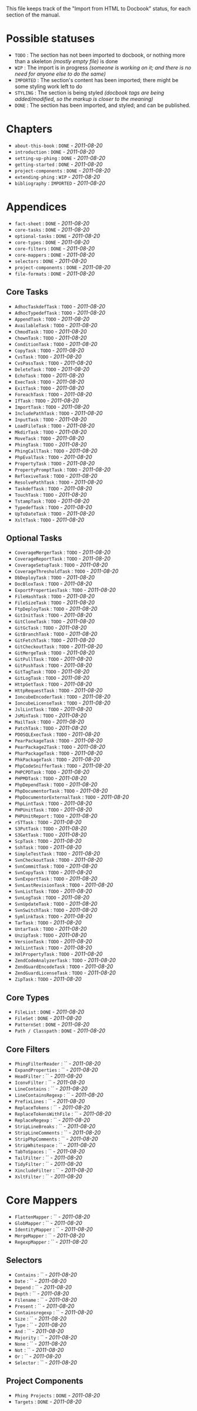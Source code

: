 This file keeps track of the "Import from HTML to Docbook" status, for each section of the manual.

# Possible statuses #

 - `TODO` : The section has not been imported to docbook, or nothing more than a skeleton *(mostly empty file)* is done
 - `WIP` : The import is in progress *(someone is working on it; and there is no need for anyone else to do the same)*
 - `IMPORTED` : The section's content has been imported; there might be some styling work left to do
 - `STYLING` : The section is being styled *(docbook tags are being added/modified, so the markup is closer to the meaning)*
 - `DONE` : The section has been imported, and styled; and can be published.


# Chapters #

 - `about-this-book` : `DONE` - *2011-08-20*
 - `introduction` : `DONE` - *2011-08-20*
 - `setting-up-phing` : `DONE` - *2011-08-20*
 - `getting-started` : `DONE` - *2011-08-20*
 - `project-components` : `DONE` - *2011-08-20*
 - `extending-phing` : `WIP` - *2011-08-20*
 - `bibliography` : `IMPORTED` - *2011-08-20*



# Appendices #

 - `fact-sheet` : `DONE` - *2011-08-20*
 - `core-tasks` : `DONE` - *2011-08-20*
 - `optional-tasks` : `DONE` - *2011-08-20*
 - `core-types` : `DONE` - *2011-08-20*
 - `core-filters` : `DONE` - *2011-08-20*
 - `core-mappers` : `DONE` - *2011-08-20*
 - `selectors` : `DONE` - *2011-08-20*
 - `project-components` : `DONE` - *2011-08-20*
 - `file-formats` : `DONE` - *2011-08-20*

## Core Tasks ##

 - `AdhocTaskdefTask` : `TODO` - *2011-08-20*
 - `AdhocTypedefTask` : `TODO` - *2011-08-20*
 - `AppendTask` : `TODO` - *2011-08-20*
 - `AvailableTask` : `TODO` - *2011-08-20*
 - `ChmodTask` : `TODO` - *2011-08-20*
 - `ChownTask` : `TODO` - *2011-08-20*
 - `ConditionTask` : `TODO` - *2011-08-20*
 - `CopyTask` : `TODO` - *2011-08-20*
 - `CvsTask` : `TODO` - *2011-08-20*
 - `CvsPassTask` : `TODO` - *2011-08-20*
 - `DeleteTask` : `TODO` - *2011-08-20*
 - `EchoTask` : `TODO` - *2011-08-20*
 - `ExecTask` : `TODO` - *2011-08-20*
 - `ExitTask` : `TODO` - *2011-08-20*
 - `ForeachTask` : `TODO` - *2011-08-20*
 - `IfTask` : `TODO` - *2011-08-20*
 - `ImportTask` : `TODO` - *2011-08-20*
 - `IncludePathTask` : `TODO` - *2011-08-20*
 - `InputTask` : `TODO` - *2011-08-20*
 - `LoadFileTask` : `TODO` - *2011-08-20*
 - `MkdirTask` : `TODO` - *2011-08-20*
 - `MoveTask` : `TODO` - *2011-08-20*
 - `PhingTask` : `TODO` - *2011-08-20*
 - `PhingCallTask` : `TODO` - *2011-08-20*
 - `PhpEvalTask` : `TODO` - *2011-08-20*
 - `PropertyTask` : `TODO` - *2011-08-20*
 - `PropertyPromptTask` : `TODO` - *2011-08-20*
 - `ReflexiveTask` : `TODO` - *2011-08-20*
 - `ResolvePathTask` : `TODO` - *2011-08-20*
 - `TaskdefTask` : `TODO` - *2011-08-20*
 - `TouchTask` : `TODO` - *2011-08-20*
 - `TstampTask` : `TODO` - *2011-08-20*
 - `TypedefTask` : `TODO` - *2011-08-20*
 - `UpToDateTask` : `TODO` - *2011-08-20*
 - `XsltTask` : `TODO` - *2011-08-20*


## Optional Tasks ##

 - `CoverageMergerTask` : `TODO` - *2011-08-20*
 - `CoverageReportTask` : `TODO` - *2011-08-20*
 - `CoverageSetupTask` : `TODO` - *2011-08-20*
 - `CoverageThresholdTask` : `TODO` - *2011-08-20*
 - `DbDeployTask` : `TODO` - *2011-08-20*
 - `DocBloxTask` : `TODO` - *2011-08-20*
 - `ExportPropertiesTask` : `TODO` - *2011-08-20*
 - `FileHashTask` : `TODO` - *2011-08-20*
 - `FileSizeTask` : `TODO` - *2011-08-20*
 - `FtpDeployTask` : `TODO` - *2011-08-20*
 - `GitInitTask` : `TODO` - *2011-08-20*
 - `GitCloneTask` : `TODO` - *2011-08-20*
 - `GitGcTask` : `TODO` - *2011-08-20*
 - `GitBranchTask` : `TODO` - *2011-08-20*
 - `GitFetchTask` : `TODO` - *2011-08-20*
 - `GitCheckoutTask` : `TODO` - *2011-08-20*
 - `GitMergeTask` : `TODO` - *2011-08-20*
 - `GitPullTask` : `TODO` - *2011-08-20*
 - `GitPushTask` : `TODO` - *2011-08-20*
 - `GitTagTask` : `TODO` - *2011-08-20*
 - `GitLogTask` : `TODO` - *2011-08-20*
 - `HttpGetTask` : `TODO` - *2011-08-20*
 - `HttpRequestTask` : `TODO` - *2011-08-20*
 - `IoncubeEncoderTask` : `TODO` - *2011-08-20*
 - `IoncubeLicenseTask` : `TODO` - *2011-08-20*
 - `JslLintTask` : `TODO` - *2011-08-20*
 - `JsMinTask` : `TODO` - *2011-08-20*
 - `MailTask` : `TODO` - *2011-08-20*
 - `PatchTask` : `TODO` - *2011-08-20*
 - `PDOSQLExecTask` : `TODO` - *2011-08-20*
 - `PearPackageTask` : `TODO` - *2011-08-20*
 - `PearPackage2Task` : `TODO` - *2011-08-20*
 - `PharPackageTask` : `TODO` - *2011-08-20*
 - `PhkPackageTask` : `TODO` - *2011-08-20*
 - `PhpCodeSnifferTask` : `TODO` - *2011-08-20*
 - `PHPCPDTask` : `TODO` - *2011-08-20*
 - `PHPMDTask` : `TODO` - *2011-08-20*
 - `PhpDependTask` : `TODO` - *2011-08-20*
 - `PhpDocumentorTask` : `TODO` - *2011-08-20*
 - `PhpDocumentorExternalTask` : `TODO` - *2011-08-20*
 - `PhpLintTask` : `TODO` - *2011-08-20*
 - `PHPUnitTask` : `TODO` - *2011-08-20*
 - `PHPUnitReport` : `TODO` - *2011-08-20*
 - `rSTTask` : `TODO` - *2011-08-20*
 - `S3PutTask` : `TODO` - *2011-08-20*
 - `S3GetTask` : `TODO` - *2011-08-20*
 - `ScpTask` : `TODO` - *2011-08-20*
 - `SshTask` : `TODO` - *2011-08-20*
 - `SimpleTestTask` : `TODO` - *2011-08-20*
 - `SvnCheckoutTask` : `TODO` - *2011-08-20*
 - `SvnCommitTask` : `TODO` - *2011-08-20*
 - `SvnCopyTask` : `TODO` - *2011-08-20*
 - `SvnExportTask` : `TODO` - *2011-08-20*
 - `SvnLastRevisionTask` : `TODO` - *2011-08-20*
 - `SvnListTask` : `TODO` - *2011-08-20*
 - `SvnLogTask` : `TODO` - *2011-08-20*
 - `SvnUpdateTask` : `TODO` - *2011-08-20*
 - `SvnSwitchTask` : `TODO` - *2011-08-20*
 - `SymlinkTask` : `TODO` - *2011-08-20*
 - `TarTask` : `TODO` - *2011-08-20*
 - `UntarTask` : `TODO` - *2011-08-20*
 - `UnzipTask` : `TODO` - *2011-08-20*
 - `VersionTask` : `TODO` - *2011-08-20*
 - `XmlLintTask` : `TODO` - *2011-08-20*
 - `XmlPropertyTask` : `TODO` - *2011-08-20*
 - `ZendCodeAnalyzerTask` : `TODO` - *2011-08-20*
 - `ZendGuardEncodeTask` : `TODO` - *2011-08-20*
 - `ZendGuardLicenseTask` : `TODO` - *2011-08-20*
 - `ZipTask` : `TODO` - *2011-08-20*



## Core Types ##

 - `FileList` : `DONE` - *2011-08-20*
 - `FileSet` : `DONE` - *2011-08-20*
 - `PatternSet` : `DONE` - *2011-08-20*
 - `Path / Classpath` : `DONE` - *2011-08-20*


## Core Filters ##

 - `PhingFilterReader` : `` - *2011-08-20*
 - `ExpandProperties` : `` - *2011-08-20*
 - `HeadFilter` : `` - *2011-08-20*
 - `IconvFilter` : `` - *2011-08-20*
 - `LineContains` : `` - *2011-08-20*
 - `LineContainsRegexp` : `` - *2011-08-20*
 - `PrefixLines` : `` - *2011-08-20*
 - `ReplaceTokens` : `` - *2011-08-20*
 - `ReplaceTokensWithFile` : `` - *2011-08-20*
 - `ReplaceRegexp` : `` - *2011-08-20*
 - `StripLineBreaks` : `` - *2011-08-20*
 - `StripLineComments` : `` - *2011-08-20*
 - `StripPhpComments` : `` - *2011-08-20*
 - `StripWhitespace` : `` - *2011-08-20*
 - `TabToSpaces` : `` - *2011-08-20*
 - `TailFilter` : `` - *2011-08-20*
 - `TidyFilter` : `` - *2011-08-20*
 - `XincludeFilter` : `` - *2011-08-20*
 - `XsltFilter` : `` - *2011-08-20*


# Core Mappers ##

 - `FlattenMapper` : `` - *2011-08-20*
 - `GlobMapper` : `` - *2011-08-20*
 - `IdentityMapper` : `` - *2011-08-20*
 - `MergeMapper` : `` - *2011-08-20*
 - `RegexpMapper` : `` - *2011-08-20*


## Selectors ##

 - `Contains` : `` - *2011-08-20*
 - `Date` : `` - *2011-08-20*
 - `Depend` : `` - *2011-08-20*
 - `Depth` : `` - *2011-08-20*
 - `Filename` : `` - *2011-08-20*
 - `Present` : `` - *2011-08-20*
 - `Containsregexp` : `` - *2011-08-20*
 - `Size` : `` - *2011-08-20*
 - `Type` : `` - *2011-08-20*
 - `And` : `` - *2011-08-20*
 - `Majority` : `` - *2011-08-20*
 - `None` : `` - *2011-08-20*
 - `Not` : `` - *2011-08-20*
 - `Or` : `` - *2011-08-20*
 - `Selector` : `` - *2011-08-20*


## Project Components ##

 - `Phing Projects` : `DONE` - *2011-08-20*
 - `Targets` : `DONE` - *2011-08-20*


